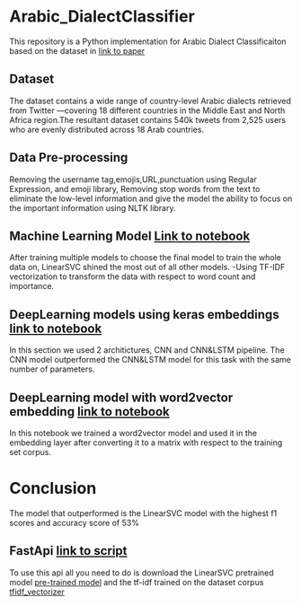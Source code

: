 # Arabic_DialectClassifier
This repository is a Python implementation for Arabic Dialect Classificaiton based on the dataset in [link to paper](https://arxiv.org/abs/2005.06557)

## Dataset
The dataset contains a wide range of country-level Arabic dialects retrieved from Twitter —covering 18 different countries in the Middle East and North Africa region.The
resultant dataset contains 540k tweets from 2,525 users who are evenly distributed across 18 Arab countries.

## Data Pre-processing
Removing the username tag,emojis,URL,punctuation using Regular Expression, and emoji library, Removing stop words from the text to eliminate the low-level information and give the model the ability to focus on the important information using NLTK library.

## Machine Learning Model [Link to notebook](https://github.com/AbdallahNasr5/Arabic_DialectClassifier/blob/main/Arabic_DialectClassifier/MachineLearning_Model.ipynb)
After training multiple models to choose the final model to train the whole data on, LinearSVC shined the most out of all other models.
-Using TF-IDF vectorization to transform the data with respect to word count and importance.

## DeepLearning models using keras embeddings [link to notebook](https://github.com/AbdallahNasr5/Arabic_DialectClassifier/blob/main/Arabic_DialectClassifier/DeepLearning_Model.ipynb)
In this section we used 2 architictures, CNN and CNN&LSTM pipeline.
The CNN model outperformed the CNN&LSTM model for this task with the same number of parameters.

## DeepLearning model with word2vector embedding [link to notebook](https://github.com/AbdallahNasr5/Arabic_DialectClassifier/blob/main/Arabic_DialectClassifier/Word_To_Vector_DLModel.ipynb)
In this notebook we trained a word2vector model and used it in the embedding layer after converting it to a matrix with respect to the training set corpus.

# Conclusion
The model that outperformed is the LinearSVC model with the highest f1 scores and accuracy score of 53%

## FastApi [link to script](https://github.com/AbdallahNasr5/Arabic_DialectClassifier/blob/main/Arabic_DialectClassifier/FastAPI/FastAPI.py)
To use this api all you need to do is download the LinearSVC pretrained model [pre-trained model](https://drive.google.com/file/d/14fPruMC10ISRoGM11tmABHEouKA8YRG5/view?usp=sharing)
and the tf-idf trained on the dataset corpus [tfidf_vectorizer](https://drive.google.com/file/d/1Nr3ia7IavWhNN8V-2VbjX1CzlR96n24Y/view?usp=sharing)

